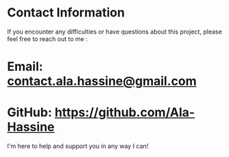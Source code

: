 # Contact Information

If you encounter any difficulties or have questions about this project, please feel free to reach out to me :

# Email: contact.ala.hassine@gmail.com
# GitHub: https://github.com/Ala-Hassine

I'm here to help and support you in any way I can!
